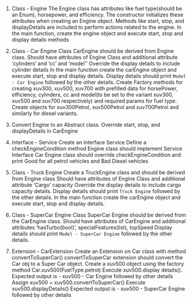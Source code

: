 1. Class - Engine
The Engine class has attributes like fuel type(should be an Enum), horsepower, and efficiency.
The constructor initializes these attributes when creating an Engine object.
Methods like start, stop, and displayDetails are included to perform actions related to the engine.
In the main function, create the engine object and execute start, stop and display details methods

2. Class - Car Engine
Class CarEngine should be derived from Engine class.
Should have attributes of Engine Class and additional attribute ‘cylinders’ and ‘cc’ and ‘model’’
Override the display details to include cylinder details 
In the main function create the carEngine object and execute start, stop and display details.
Display details should print `Model - Car Engine` followed by the other details.
Create Factory methods for creating xuv300, xuv500, xuv700 with prefilled data for horsePower, efficiency, cylinders, cc and model(to be set to the variant xuv300, xuv500 and xuv700 respectively) and required params for fuel type.
Create objects for xuv300Petrol, xuv500Petrol and xuv700Petrol and similarly for diesel variants.

3. Convert Engine to an Abstract class.
Override  start, stop, and displayDetails in CarEngine

4. Interface - Service
Create an interface Service 
Define a checkEngineCondition method
Engine class should implement Service Interface
Car Engine class should override checkEngineCondition and print Good for all petrol vehicles and Bad Diesel vehicles 

5. Class - Truck Engine
Create a TruckEngine class and should be derived from Engine class
Should have attributes of Engine Class and additional attribute ‘Cargo’ capacity
Override the display details to include cargo capacity details. Display details should print `Truck Engine` followed by the other details.
In the main function create the carEngine object and execute start, stop and display details.


6. Class - SuperCar Engine 
Class SuperCar Engine should be derived from the CarEngine class.
Should have attributes of CarEngine and additional attributes ‘hasTurbo(bool)’, specialFeatures(list), topSpeed
Display details should print `Model - SuperCar Engine` followed by the other details.

7. Extension - CarExtension
Create an Extension on Car class with method convertToSuperCar()
convertToSuperCar extension should convert the Car obj to a Super Car object.
Create a xuv500 object using the factory method Car.xuv500(FuelType.petrol) 
Execute xuv500.display details(). 
Expected output is - xuv500 - Car Engine followed by other details
Assign xuv500 = xuv500.convertToSuperCar()
Execute xuv500.displayDetails()
Expected output is - xuv500 - SuperCar Engine followed by other details



